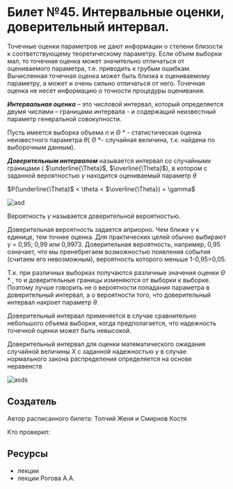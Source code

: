 # Билет №45. Интервальные оценки, доверительный интервал.

Точечные оценки параметров не дают информации о степени близости к соответствующему теоретическому параметру. Если объем выборки мал, то точечная оценка может значительно отличаться от оцениваемого параметра, т.е. приводить к грубым ошибкам. Вычисленная точечная оценка может быть близка к оцениваемому параметру, а может и очень сильно отличаться от него. Точечная оценка не несет информацию о точности процедуры оценивания.

***Интервальная оценка*** – это числовой интервал, который определяется двумя числами – границами интервала - и содержащий неизвестный параметр генеральной совокупности.

Пусть имеется выборка объема $n$ и ${\displaystyle \Theta }$ * - статистическая оценка неизвестного параметра $\theta$( ${\displaystyle \Theta }$ *- случайная величина, т.к. найдена по выборочным данным).

***Доверительным интервалом*** называется интервал со случайными границами ( $\underline{\Theta}$, $\overline{\Theta}$), в котором с заданной вероятностью $\gamma$ находится оцениваемый параметр $\theta$

$P(\underline{\Theta}$ < \theta < $\overline{\Theta}) = \gamma$

![asd](./q45i1.png)

Вероятность $\gamma$ называется доверительной вероятностью.

Доверительная вероятность задается априорно. Чем ближе $\gamma$ к единице, тем точнее оценка. Для практических целей обычно выбирают $\gamma$ = 0,95; 0,99 или 0,9973. Доверительная вероятность, например, 0,95 означает, что мы пренебрегаем возможностью появления события (считаем его невозможным), вероятность которого меньше 1-0,95=0,05.

Т.к. при различных выборках получаются различные значения оценки $\Theta$ * , то и доверительные границы изменяются от выборки к выборке. Поэтому лучше говорить не о вероятности попадания параметра в доверительный интервал, а о вероятности того, что доверительный интервал накроет параметр $\theta$.

Доверительный интервал применяется в случае сравнительно небольшого объема выборки, когда предполагается, что надежность точечной оценки может быть невысокой.

Доверительный интервал для оценки математического ожидания случайной величины $X$ с заданной надежностью $\gamma$ в случае нормального закона распределения определяется на основе неравенств

![asds](./q45i2.png)

## Создатель

Автор расписанного билета: Топчий Женя и Смирнов Костя

Кто проверил:


## Ресурсы
- лекции
- лекции Рогова А.А.

